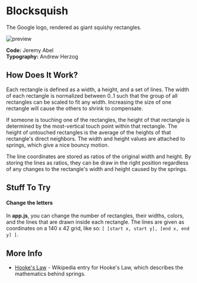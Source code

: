 # Blocksquish
The Google logo, rendered as giant squishy rectangles.

![preview](https://anypixel-storage.appspot.com/docs/preview-blocksquish.jpg)


**Code:** Jeremy Abel
<br />
**Typography:** Andrew Herzog

## How Does It Work?
Each rectangle is defined as a width, a height, and a set of lines. The width of each rectangle is normalized between 0..1 such that the group of all rectangles can be scaled to fit any width. Increasing the size of one rectangle will cause the others to shrink to compensate. 

If someone is touching one of the rectangles, the height of that rectangle is determined by the most-vertical touch point within that rectangle. The height of untouched rectangles is the average of the heights of that rectangle's direct neighbors. The width and height values are attached to springs, which give a nice bouncy motion. 

The line coordinates are stored as ratios of the original width and height. By storing the lines as ratios, they can be draw in the right position regardless of any changes to the rectangle's width and height caused by the springs.

## Stuff To Try

#### Change the letters
In **app.js**, you can change the number of rectangles, their widths, colors, and the lines that are drawn inside each rectangle. The lines are given as coordinates on a 140 x 42 grid, like so: ```[ [start x, start y], [end x, end y] ]```.

## More Info
- [Hooke's Law](https://en.wikipedia.org/wiki/Hooke%27s_law) - Wikipedia entry for Hooke's Law, which describes the mathematics behind springs.
